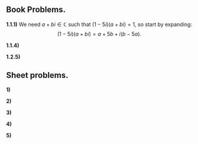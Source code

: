 
## Book Problems.

**1.1.1)** We need $a+bi\in\mathbb{C}$ such that $(1-5i)(a+bi)=1$, so start by expanding:
$$(1-5i)(a+bi)=a+5b+i(b-5a)\text{.}$$


**1.1.4)**


**1.2.5)**


## Sheet problems.

**1)**


**2)**


**3)**


**4)**


**5)**


